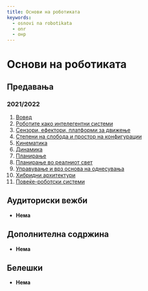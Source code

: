 ```yaml
---
title: Основи на роботиката
keywords:
  - osnovi na robotikata
  - onr
  - онр
---
```


# Основи на роботиката

## Предавања

### 2021/2022

1. [Вовед](https://bbb-lb.finki.ukim.mk/playback/presentation/2.3/a5fadee95ac296956301877041cabe8417da0e7f-1633355719189?meetingId=a5fadee95ac296956301877041cabe8417da0e7f-1633355719189)
2. [Роботите како интелегентни системи](https://bbb-lb.finki.ukim.mk/playback/presentation/2.3/a69647f0d22762e4fa61c546d10f23140c3a4721-1634547311210?meetingId=a69647f0d22762e4fa61c546d10f23140c3a4721-1634547311210)
3. [Сензори, ефектори, платформи за движење](https://bbb-lb.finki.ukim.mk/playback/presentation/2.3/000a145c6356938f2a4b16944aff1011ec60a2a1-1635152612165?meetingId=000a145c6356938f2a4b16944aff1011ec60a2a1-1635152612165)
4. [Степени на слобода и простор на конфигурации](https://bbb-lb.finki.ukim.mk/playback/presentation/2.3/b5f595f2e8079b9b2ecdfe596783d66bcc0f2af3-1635760472455?meetingId=b5f595f2e8079b9b2ecdfe596783d66bcc0f2af3-1635760472455)
5. [Кинематика](https://bbb-lb.finki.ukim.mk/playback/presentation/2.3/4f7519ebb009d1ea3c14b57c6fed33f49dd5c901-1636365338026?meetingId=4f7519ebb009d1ea3c14b57c6fed33f49dd5c901-1636365338026)
6. [Динамика](https://bbb-lb.finki.ukim.mk/playback/presentation/2.3/9be9362be86607fe5b996447c0e34bbce264b4ec-1636969520233?meetingId=9be9362be86607fe5b996447c0e34bbce264b4ec-1636969520233)
7. [Планирање](https://bbb-lb.finki.ukim.mk/playback/presentation/2.3/5c2433621ab600f2c3826ed32063e3c3bf1d49b8-1638179346286?meetingId=5c2433621ab600f2c3826ed32063e3c3bf1d49b8-1638179346286)
8. [Планирање во реалниот свет](https://bbb-lb.finki.ukim.mk/playback/presentation/2.3/cc5c3ac710bb1cfc1cf0e07ef6fb36537bf7dd93-1638784391382?meetingId=cc5c3ac710bb1cfc1cf0e07ef6fb36537bf7dd93-1638784391382)
9. [Управување и врз основа на однесувања](https://bbb-lb.finki.ukim.mk/playback/presentation/2.3/27693d104ee80748f1b165d6ca400d47bf68a74f-1639389496646)
10. [Хибридни архитектури](https://bbb-lb.finki.ukim.mk/playback/presentation/2.3/3a97ce87d03743201b2c89f15a177770a66fc4ee-1639993877719)
11. [Повеќе-роботски системи](https://bbb-lb.finki.ukim.mk/playback/presentation/2.3/3d2ae5f6d2c594ec3e93eea194d748626254c987-1640598897489)

## Аудиториски вежби

- **Нема**

## Дополнителна содржина

- **Нема**

## Белешки

- **Нема**
